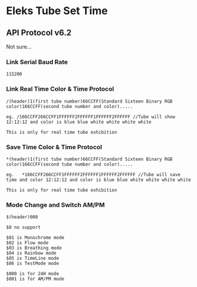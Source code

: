 # Eleks Tube Set Time

## API Protocol v6.2

Not sure...

### Link Serial Baud Rate
```
115200
```

### Link Real Time Color & Time Protocol

```
/(header)1(first tube number)66CCFF(Standard Sixteen Binary RGB color)166CCFF(second tube number and color).....

eg. /166CCFF266CCFF1FFFFFF2FFFFFF1FFFFFF2FFFFFF //Tube will show 12:12:12 and color is blue blue white white white white
 
This is only for real time tube exhibition
```


### Save Time Color & Time Protocol

```
*(header)1(first tube number)66CCFF(Standard Sixteen Binary RGB color)166CCFF(second tube number and color).....

eg.   *166CCFF266CCFF1FFFFFF2FFFFFF1FFFFFF2FFFFFF //Tube will save time and color 12:12:12 and color is blue blue white white white white

This is only for real time tube exhibition
```
### Mode Change and Switch AM/PM

```
$(header)000

$0 no support

$01 is Monochrome mode
$02 is Flow mode
$03 is Breathing mode
$04 is Rainbow mode
$05 is TimeLine mode
$06 is TestMode mode

$000 is for 24H mode
$001 is for AM/PM mode
```
